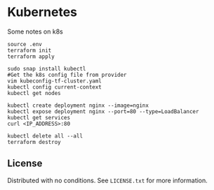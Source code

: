 # Kubernetes

Some notes on k8s

```
source .env
terraform init
terraform apply

sudo snap install kubectl
#Get the k8s config file from provider
vim kubeconfig-tf-cluster.yaml
kubectl config current-context
kubectl get nodes

kubectl create deployment nginx --image=nginx
kubectl expose deployment nginx --port=80 --type=LoadBalancer
kubectl get services
curl <IP_ADDRESS>:80

kubectl delete all --all
terraform destroy
```

<!-- LICENSE -->
## License

Distributed with no conditions. See `LICENSE.txt` for more information.
